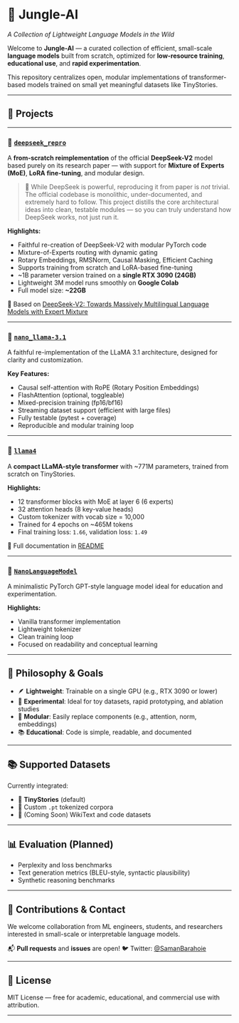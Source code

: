 
# 🐾 Jungle-AI

*A Collection of Lightweight Language Models in the Wild*

Welcome to **Jungle-AI** — a curated collection of efficient, small-scale **language models** built from scratch, optimized for **low-resource training**, **educational use**, and **rapid experimentation**.

This repository centralizes open, modular implementations of transformer-based models trained on small yet meaningful datasets like TinyStories.

---

## 🌴 Projects

---

### 🐋 [`deepseek_repro`](https://github.com/SamanBarahoie/DeepSeek)

A **from-scratch reimplementation** of the official **DeepSeek-V2** model based purely on its research paper — with support for **Mixture of Experts (MoE)**, **LoRA fine-tuning**, and modular design.

> 🐋 While DeepSeek is powerful, reproducing it from paper is *not* trivial. The official codebase is monolithic, under-documented, and extremely hard to follow. This project distills the core architectural ideas into clean, testable modules — so you can truly understand how DeepSeek works, not just run it.

**Highlights:**

* Faithful re-creation of DeepSeek-V2 with modular PyTorch code
* Mixture-of-Experts routing with dynamic gating
* Rotary Embeddings, RMSNorm, Causal Masking, Efficient Caching
* Supports training from scratch and LoRA-based fine-tuning
* \~1B parameter version trained on a **single RTX 3090 (24GB)**
* Lightweight 3M model runs smoothly on **Google Colab**
* Full model size: **\~22GB**

📄 Based on [DeepSeek-V2: Towards Massively Multilingual Language Models with Expert Mixture](https://arxiv.org/pdf/2405.04434)

---
### 🔬 [`nano_llama-3.1`](https://github.com/SamanBarahoie/nano_llama-3.1)

A faithful re-implementation of the LLaMA 3.1 architecture, designed for clarity and customization.

**Key Features:**

* Causal self-attention with RoPE (Rotary Position Embeddings)
* FlashAttention (optional, toggleable)
* Mixed-precision training (fp16/bf16)
* Streaming dataset support (efficient with large files)
* Fully testable (pytest + coverage)
* Reproducible and modular training loop

---

### 🦙 [`llama4`](https://github.com/SamanBarahoie/-Llama-4)

A **compact LLaMA-style transformer** with \~771M parameters, trained from scratch on TinyStories.

**Highlights:**

* 12 transformer blocks with MoE at layer 6 (6 experts)
* 32 attention heads (8 key-value heads)
* Custom tokenizer with vocab size = 10,000
* Trained for 4 epochs on \~465M tokens
* Final training loss: `1.66`, validation loss: `1.49`

📄 Full documentation in [README](https://github.com/SamanBarahoie/-Llama-4)

---

### 🧠 [`NanoLanguageModel`](https://github.com/SamanBarahoie/NanoLanguageModel)

A minimalistic PyTorch GPT-style language model ideal for education and experimentation.

**Highlights:**

* Vanilla transformer implementation
* Lightweight tokenizer
* Clean training loop
* Focused on readability and conceptual learning

---

## 🧠 Philosophy & Goals

* 🪶 **Lightweight**: Trainable on a single GPU (e.g., RTX 3090 or lower)
* 🧪 **Experimental**: Ideal for toy datasets, rapid prototyping, and ablation studies
* 🧱 **Modular**: Easily replace components (e.g., attention, norm, embeddings)
* 📚 **Educational**: Code is simple, readable, and documented

---

## 📚 Supported Datasets

Currently integrated:

* 🧒 **TinyStories** (default)
* 📄 Custom `.pt` tokenized corpora
* 📘 (Coming Soon) WikiText and code datasets

---

## 📊 Evaluation (Planned)

* Perplexity and loss benchmarks
* Text generation metrics (BLEU-style, syntactic plausibility)
* Synthetic reasoning benchmarks

---

## 🤝 Contributions & Contact

We welcome collaboration from ML engineers, students, and researchers interested in small-scale or interpretable language models.

📬 **Pull requests** and **issues** are open!
🐦 Twitter: [@SamanBarahoie](https://twitter.com/SamanBarahoie)

---

## 🧩 License

MIT License — free for academic, educational, and commercial use with attribution.

---
